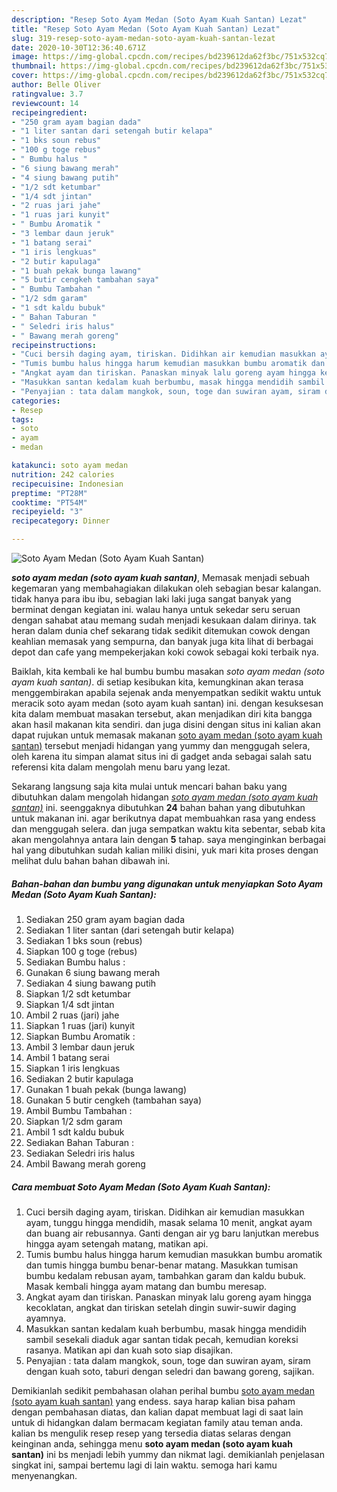```yaml
---
description: "Resep Soto Ayam Medan (Soto Ayam Kuah Santan) Lezat"
title: "Resep Soto Ayam Medan (Soto Ayam Kuah Santan) Lezat"
slug: 319-resep-soto-ayam-medan-soto-ayam-kuah-santan-lezat
date: 2020-10-30T12:36:40.671Z
image: https://img-global.cpcdn.com/recipes/bd239612da62f3bc/751x532cq70/soto-ayam-medan-soto-ayam-kuah-santan-foto-resep-utama.jpg
thumbnail: https://img-global.cpcdn.com/recipes/bd239612da62f3bc/751x532cq70/soto-ayam-medan-soto-ayam-kuah-santan-foto-resep-utama.jpg
cover: https://img-global.cpcdn.com/recipes/bd239612da62f3bc/751x532cq70/soto-ayam-medan-soto-ayam-kuah-santan-foto-resep-utama.jpg
author: Belle Oliver
ratingvalue: 3.7
reviewcount: 14
recipeingredient:
- "250 gram ayam bagian dada"
- "1 liter santan dari setengah butir kelapa"
- "1 bks soun rebus"
- "100 g toge rebus"
- " Bumbu halus "
- "6 siung bawang merah"
- "4 siung bawang putih"
- "1/2 sdt ketumbar"
- "1/4 sdt jintan"
- "2 ruas jari jahe"
- "1 ruas jari kunyit"
- " Bumbu Aromatik "
- "3 lembar daun jeruk"
- "1 batang serai"
- "1 iris lengkuas"
- "2 butir kapulaga"
- "1 buah pekak bunga lawang"
- "5 butir cengkeh tambahan saya"
- " Bumbu Tambahan "
- "1/2 sdm garam"
- "1 sdt kaldu bubuk"
- " Bahan Taburan "
- " Seledri iris halus"
- " Bawang merah goreng"
recipeinstructions:
- "Cuci bersih daging ayam, tiriskan. Didihkan air kemudian masukkan ayam, tunggu hingga mendidih, masak selama 10 menit, angkat ayam dan buang air rebusannya. Ganti dengan air yg baru lanjutkan merebus hingga ayam setengah matang, matikan api."
- "Tumis bumbu halus hingga harum kemudian masukkan bumbu aromatik dan tumis hingga bumbu benar-benar matang. Masukkan tumisan bumbu kedalam rebusan ayam, tambahkan garam dan kaldu bubuk. Masak kembali hingga ayam matang dan bumbu meresap."
- "Angkat ayam dan tiriskan. Panaskan minyak lalu goreng ayam hingga kecoklatan, angkat dan tiriskan setelah dingin suwir-suwir daging ayamnya."
- "Masukkan santan kedalam kuah berbumbu, masak hingga mendidih sambil sesekali diaduk agar santan tidak pecah, kemudian koreksi rasanya. Matikan api dan kuah soto siap disajikan."
- "Penyajian : tata dalam mangkok, soun, toge dan suwiran ayam, siram dengan kuah soto, taburi dengan seledri dan bawang goreng, sajikan."
categories:
- Resep
tags:
- soto
- ayam
- medan

katakunci: soto ayam medan 
nutrition: 242 calories
recipecuisine: Indonesian
preptime: "PT28M"
cooktime: "PT54M"
recipeyield: "3"
recipecategory: Dinner

---
```



![Soto Ayam Medan (Soto Ayam Kuah Santan)](https://img-global.cpcdn.com/recipes/bd239612da62f3bc/751x532cq70/soto-ayam-medan-soto-ayam-kuah-santan-foto-resep-utama.jpg)

<b><i>soto ayam medan (soto ayam kuah santan)</i></b>, Memasak menjadi sebuah kegemaran yang membahagiakan dilakukan oleh sebagian besar kalangan. tidak hanya para ibu ibu, sebagian laki laki juga sangat banyak yang berminat dengan kegiatan ini. walau hanya untuk sekedar seru seruan dengan sahabat atau memang sudah menjadi kesukaan dalam dirinya. tak heran dalam dunia chef sekarang tidak sedikit ditemukan cowok dengan keahlian memasak yang sempurna, dan banyak juga kita lihat di berbagai depot dan cafe yang mempekerjakan koki cowok sebagai koki terbaik nya.



Baiklah, kita kembali ke hal bumbu bumbu masakan <i>soto ayam medan (soto ayam kuah santan)</i>. di setiap kesibukan kita, kemungkinan akan terasa menggembirakan apabila sejenak anda menyempatkan sedikit waktu untuk meracik soto ayam medan (soto ayam kuah santan) ini. dengan kesuksesan kita dalam membuat masakan tersebut, akan menjadikan diri kita bangga akan hasil makanan kita sendiri. dan juga disini dengan situs ini kalian akan dapat rujukan untuk memasak makanan <u>soto ayam medan (soto ayam kuah santan)</u> tersebut menjadi hidangan yang yummy dan menggugah selera, oleh karena itu simpan alamat situs ini di gadget anda sebagai salah satu referensi kita dalam mengolah menu baru yang lezat.


Sekarang langsung saja kita mulai untuk mencari bahan baku yang dibutuhkan dalam mengolah hidangan <u><i>soto ayam medan (soto ayam kuah santan)</i></u> ini. seenggaknya dibutuhkan <b>24</b> bahan bahan yang dibutuhkan untuk makanan ini. agar berikutnya dapat membuahkan rasa yang endess dan menggugah selera. dan juga sempatkan waktu kita sebentar, sebab kita akan mengolahnya antara lain dengan <b>5</b> tahap. saya menginginkan berbagai hal yang dibutuhkan sudah kalian miliki disini, yuk mari kita proses dengan melihat dulu bahan bahan dibawah ini.

<!--inarticleads1-->

##### Bahan-bahan dan bumbu yang digunakan untuk menyiapkan Soto Ayam Medan (Soto Ayam Kuah Santan):

1. Sediakan 250 gram ayam bagian dada
1. Sediakan 1 liter santan (dari setengah butir kelapa)
1. Sediakan 1 bks soun (rebus)
1. Siapkan 100 g toge (rebus)
1. Sediakan  Bumbu halus :
1. Gunakan 6 siung bawang merah
1. Sediakan 4 siung bawang putih
1. Siapkan 1/2 sdt ketumbar
1. Siapkan 1/4 sdt jintan
1. Ambil 2 ruas (jari) jahe
1. Siapkan 1 ruas (jari) kunyit
1. Siapkan  Bumbu Aromatik :
1. Ambil 3 lembar daun jeruk
1. Ambil 1 batang serai
1. Siapkan 1 iris lengkuas
1. Sediakan 2 butir kapulaga
1. Gunakan 1 buah pekak (bunga lawang)
1. Gunakan 5 butir cengkeh (tambahan saya)
1. Ambil  Bumbu Tambahan :
1. Siapkan 1/2 sdm garam
1. Ambil 1 sdt kaldu bubuk
1. Sediakan  Bahan Taburan :
1. Sediakan  Seledri iris halus
1. Ambil  Bawang merah goreng




<!--inarticleads2-->

##### Cara membuat Soto Ayam Medan (Soto Ayam Kuah Santan):

1. Cuci bersih daging ayam, tiriskan. Didihkan air kemudian masukkan ayam, tunggu hingga mendidih, masak selama 10 menit, angkat ayam dan buang air rebusannya. Ganti dengan air yg baru lanjutkan merebus hingga ayam setengah matang, matikan api.
1. Tumis bumbu halus hingga harum kemudian masukkan bumbu aromatik dan tumis hingga bumbu benar-benar matang. Masukkan tumisan bumbu kedalam rebusan ayam, tambahkan garam dan kaldu bubuk. Masak kembali hingga ayam matang dan bumbu meresap.
1. Angkat ayam dan tiriskan. Panaskan minyak lalu goreng ayam hingga kecoklatan, angkat dan tiriskan setelah dingin suwir-suwir daging ayamnya.
1. Masukkan santan kedalam kuah berbumbu, masak hingga mendidih sambil sesekali diaduk agar santan tidak pecah, kemudian koreksi rasanya. Matikan api dan kuah soto siap disajikan.
1. Penyajian : tata dalam mangkok, soun, toge dan suwiran ayam, siram dengan kuah soto, taburi dengan seledri dan bawang goreng, sajikan.




Demikianlah sedikit pembahasan olahan perihal bumbu <u>soto ayam medan (soto ayam kuah santan)</u> yang endess. saya harap kalian bisa paham dengan pembahasan diatas, dan kalian dapat membuat lagi di saat lain untuk di hidangkan dalam bermacam kegiatan family atau teman anda. kalian bs mengulik resep resep yang tersedia diatas selaras dengan keinginan anda, sehingga menu <b>soto ayam medan (soto ayam kuah santan)</b> ini bs menjadi lebih yummy dan nikmat lagi. demikianlah penjelasan singkat ini, sampai bertemu lagi di lain waktu. semoga hari kamu menyenangkan.
